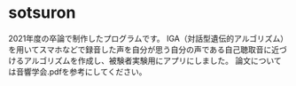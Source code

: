 # sotsuron

2021年度の卒論で制作したプログラムです。
IGA（対話型遺伝的アルゴリズム）を用いてスマホなどで録音した声を自分が思う自分の声である自己聴取音に近づけるアルゴリズムを作成し、被験者実験用にアプリにしました。
論文については音響学会.pdfを参考にしてください。
